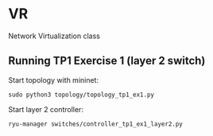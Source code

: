 # VR
Network Virtualization class 


## Running TP1 Exercise 1 (layer 2 switch)

Start topology with mininet:

```sudo python3 topology/topology_tp1_ex1.py```

Start layer 2 controller:

```ryu-manager switches/controller_tp1_ex1_layer2.py```
